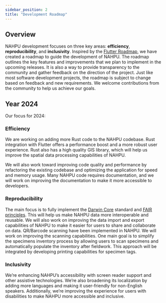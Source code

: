 ```yaml
---
sidebar_position: 2
title: "Development Roadmap"
---
```


## Overview

NAHPU development focuses on three key areas: **efficiency**, **reproducibility**, and **inclusivity**. Inspired by the [Flutter Roadmap](https://github.com/flutter/flutter/wiki/Roadmap), we have created a roadmap to guide the development of NAHPU. The roadmap outlines the key features and improvements that we plan to implement in the upcoming releases. It is also a way to provide transparency to the community and gather feedback on the direction of the project. Just like most software development projects, the roadmap is subject to change based on feedback and new requirements. We welcome contributions from the community to help us achieve our goals.

## Year 2024

Our focus for 2024:

### Efficiency

We are working on adding more Rust code to the NAHPU codebase. Rust integration with Flutter offers a performance boost and a more robust user experience. Rust also has a high quality GIS library, which will help us improve the spatial data processing capabilities of NAHPU.

We will also work toward improving code quality and performance by refactoring the existing codebase and optimizing the application for speed and memory usage. Many NAHPU code requires documentation, and we will work on improving the documentation to make it more accessible to developers.

### Reproducibility

The main focus is to fully implement the [Darwin Core](https://dwc.tdwg.org/) standard and [FAIR principles](https://www.go-fair.org/fair-principles/). This will help us make NAHPU data more interoperable and reusable. We will also work on improving the data import and export capabilities of NAHPU to make it easier for users to share and collaborate on data. QR/Barcode scanning have been implemented in NAHPU. We will work on improving the scanning capabilities. One main goal is to simplify the specimens inventory process by allowing users to scan specimens and automatically populate the inventory after fieldwork. This approach will be integrated by developing printing capabilities for specimen tags.

### Inclusivity

We’re enhancing NAHPU’s accessibility with screen reader support and other assistive technologies. We’re also broadening its localization by adding more languages and making it user-friendly for non-English speakers. Additionally, we’re improving the experience for users with disabilities to make NAHPU more accessible and inclusive.
